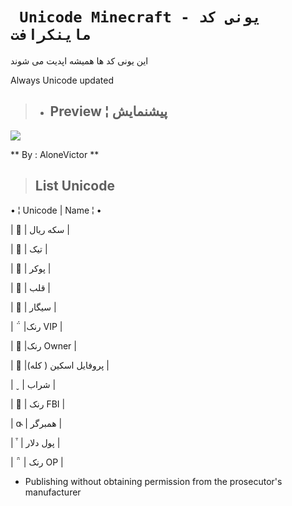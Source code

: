 # **` Unicode Minecraft - یونی کد ماینکرافت`**

این یونی کد ها همیشه اپدیت می شوند

 Always Unicode updated 

> - <h2>Preview ¦ پیشنمایش</h2>

[![](https://s6.uupload.ir/files/img_20220605_174454_078_t58.jpg)](https://s6.uupload.ir/files/img_20220605_174454_078_t58.jpg)

**  By : AloneVictor **

 > <h2>List Unicode</h2>

• ¦ Unicode | Name ¦ •

‌|	‌ |  سکه ریال |

‌|	‌ |  تیک |

‌|	‌ |  پوکر |

|‌	‌ |   قلب |

|	‌ | سیگار |

‌|	‌ |رنک VIP |

‌|	‌ |رنک Owner |

‌|	‌ |پروفایل اسکین ( کله) |

‌|	‌ |  شراب |

‌‌|‌	 | رنک FBI |

‌‌|	‌‌ | همبرگر |

|	‌ | پول دلار |

‌|	‌ | رنک OP |

- Publishing without obtaining permission from the prosecutor's manufacturer

